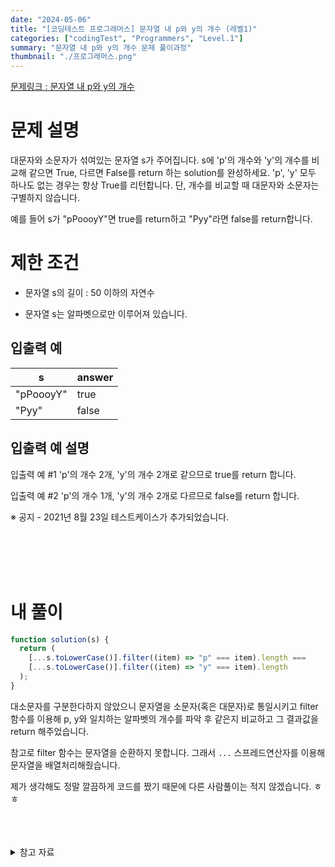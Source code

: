 ```yaml
---
date: "2024-05-06"
title: "[코딩테스트 프로그래머스] 문자열 내 p와 y의 개수 (레벨1)"
categories: ["codingTest", "Programmers", "Level.1"]
summary: "문자열 내 p와 y의 개수 문제 풀이과정"
thumbnail: "./프로그래머스.png"
---
```


[문제링크 : 문자열 내 p와 y의 개수](https://school.programmers.co.kr/learn/courses/30/lessons/12916)

# 문제 설명

대문자와 소문자가 섞여있는 문자열 s가 주어집니다. s에 'p'의 개수와 'y'의 개수를 비교해 같으면 True, 다르면 False를 return 하는 solution를 완성하세요. 'p', 'y' 모두 하나도 없는 경우는 항상 True를 리턴합니다. 단, 개수를 비교할 때 대문자와 소문자는 구별하지 않습니다.

예를 들어 s가 "pPoooyY"면 true를 return하고 "Pyy"라면 false를 return합니다.

# 제한 조건

- 문자열 s의 길이 : 50 이하의 자연수

- 문자열 s는 알파벳으로만 이루어져 있습니다.

## 입출력 예

| s         | answer |
| --------- | ------ |
| "pPoooyY" | true   |
| "Pyy"     | false  |

## 입출력 예 설명

입출력 예 #1
'p'의 개수 2개, 'y'의 개수 2개로 같으므로 true를 return 합니다.

입출력 예 #2
'p'의 개수 1개, 'y'의 개수 2개로 다르므로 false를 return 합니다.

※ 공지 - 2021년 8월 23일 테스트케이스가 추가되었습니다.

<br>
<br>
<br>
<br>

# 내 풀이

```js
function solution(s) {
  return (
    [...s.toLowerCase()].filter((item) => "p" === item).length ===
    [...s.toLowerCase()].filter((item) => "y" === item).length
  );
}
```

대소문자를 구분한다하지 않았으니 문자열을 소문자(혹은 대문자)로 통일시키고 filter함수를 이용해 p, y와 일치하는 알파벳의 개수를 파악 후 같은지 비교하고 그 결과값을 return 해주었습니다.

참고로 filter 함수는 문자열을 순환하지 못합니다. 그래서 `...` 스프레드연산자를 이용해 문자열을 배열처리해줬습니다.

제가 생각해도 정말 깔끔하게 코드를 짰기 때문에 다른 사람풀이는 적지 않겠습니다. ㅎㅎ

<br>
<br>
<br>

<details>

<summary>참고 자료</summary>

<div markdown="1">

https://hianna.tistory.com/488

</div>

</details>
